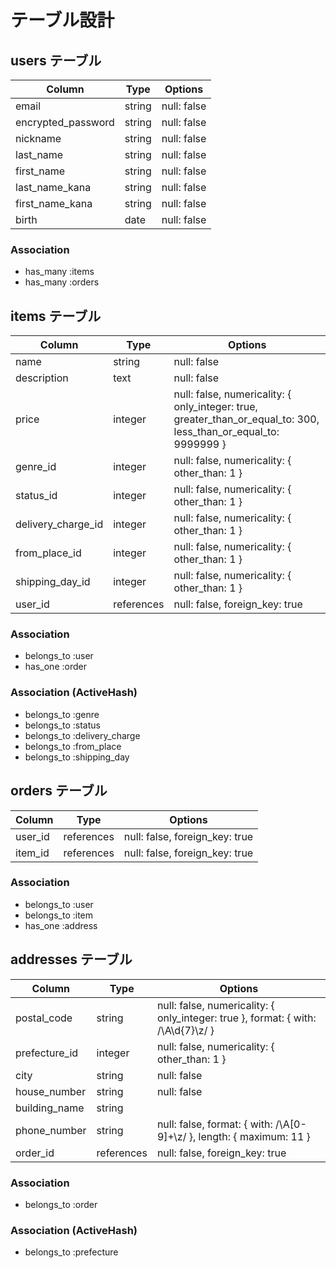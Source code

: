 # テーブル設計

## users テーブル

| Column             | Type   | Options     |
| ------------------ | ------ | ----------- |
| email              | string | null: false |
| encrypted_password | string | null: false |
| nickname           | string | null: false |
| last_name          | string | null: false |
| first_name         | string | null: false |
| last_name_kana     | string | null: false |
| first_name_kana    | string | null: false |
| birth              | date   | null: false |


### Association

- has_many :items
- has_many :orders

## items テーブル

| Column             | Type       | Options                                      |
| ------------------ | ---------- | -------------------------------------------- |
| name               | string     | null: false                                  |
| description        | text       | null: false                                  |
| price              | integer    | null: false, numericality: { only_integer: true, greater_than_or_equal_to: 300, less_than_or_equal_to: 9999999 } |
| genre_id           | integer    | null: false, numericality: { other_than: 1 } |
| status_id          | integer    | null: false, numericality: { other_than: 1 } |
| delivery_charge_id | integer    | null: false, numericality: { other_than: 1 } |
| from_place_id      | integer    | null: false, numericality: { other_than: 1 } |
| shipping_day_id    | integer    | null: false, numericality: { other_than: 1 } |
| user_id            | references | null: false, foreign_key: true               |

### Association

- belongs_to :user
- has_one :order

### Association (ActiveHash)

- belongs_to :genre
- belongs_to :status
- belongs_to :delivery_charge
- belongs_to :from_place
- belongs_to :shipping_day

## orders テーブル

| Column    | Type       | Options                        |
| --------- | ---------- | ------------------------------ |
| user_id   | references | null: false, foreign_key: true |
| item_id   | references | null: false, foreign_key: true |

### Association

- belongs_to :user
- belongs_to :item
- has_one :address

## addresses テーブル

| Column        | Type       | Options                                                                              |
| ------------- | ---------- | ------------------------------------------------------------------------------------ |
| postal_code   | string     | null: false, numericality: { only_integer: true }, format: { with: /\A\d{7}\z/ }     |
| prefecture_id | integer    | null: false, numericality: { other_than: 1 }                                         |
| city          | string     | null: false                                                                          |
| house_number  | string     | null: false                                                                          |
| building_name | string     |                                                                                      |
| phone_number  | string     | null: false, format: { with: /\A[0-9]+\z/ }, length: { maximum: 11 }                 |
| order_id      | references | null: false, foreign_key: true                                                       |

### Association

- belongs_to :order

### Association (ActiveHash)
- belongs_to :prefecture